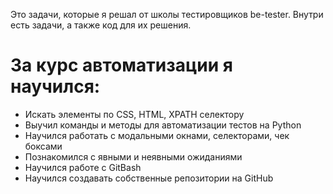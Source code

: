 Это задачи, которые я решал от школы тестировщиков be-tester. Внутри есть задачи, а также код для их решения.
 # За курс автоматизации я научился:
+ Искать элементы по CSS, HTML, XPATH селектору
+ Выучил команды и методы для автоматизации тестов на Python
+ Научился работать с модальными окнами, селекторами, чек боксами
+ Познакомился с явными и неявными ожиданиями
+ Научился работе с GitBash
+ Научился создавать собственные репозитории на GitHub